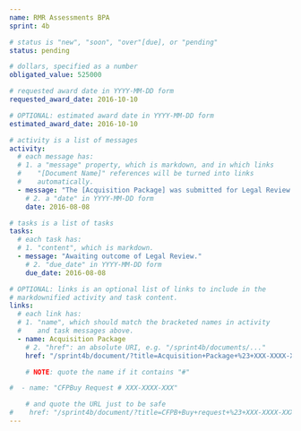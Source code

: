 ```yaml
---
name: RMR Assessments BPA
sprint: 4b

# status is "new", "soon", "over"[due], or "pending"
status: pending

# dollars, specified as a number
obligated_value: 525000

# requested award date in YYYY-MM-DD form
requested_award_date: 2016-10-10

# OPTIONAL: estimated award date in YYYY-MM-DD form
estimated_award_date: 2016-10-10

# activity is a list of messages
activity:
  # each message has:
  # 1. a "message" property, which is markdown, and in which links
  #    "[Document Name]" references will be turned into links
  #    automatically.
  - message: "The [Acquisition Package] was submitted for Legal Review on July 26, 2016. Legal Review feedback due on or before August 8, 2016."
    # 2. a "date" in YYYY-MM-DD form
    date: 2016-08-08

# tasks is a list of tasks
tasks:
  # each task has:
  # 1. "content", which is markdown.
  - message: "Awaiting outcome of Legal Review."
    # 2. "due_date" in YYYY-MM-DD form
    due_date: 2016-08-08

# OPTIONAL: links is an optional list of links to include in the
# markdownified activity and task content.
links:
  # each link has:
  # 1. "name", which should match the bracketed names in activity
  #    and task messages above.
  - name: Acquisition Package
    # 2. "href": an absolute URI, e.g. "/sprint4b/documents/..."
    href: "/sprint4b/document/?title=Acquisition+Package+%23+XXX-XXXX-XXX&locked=true"

    # NOTE: quote the name if it contains "#"

#  - name: "CFPBuy Request # XXX-XXXX-XXX"

    # and quote the URL just to be safe
#    href: "/sprint4b/document/?title=CFPB+Buy+request+%23+XXX-XXXX-XXX&locked=true"
---
```

